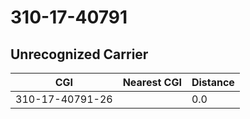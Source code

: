 # 310-17-40791
## Unrecognized Carrier


| CGI | Nearest CGI | Distance |
|-----|-------------|----------|
| 310-17-40791-26 |  | 0.0 |

